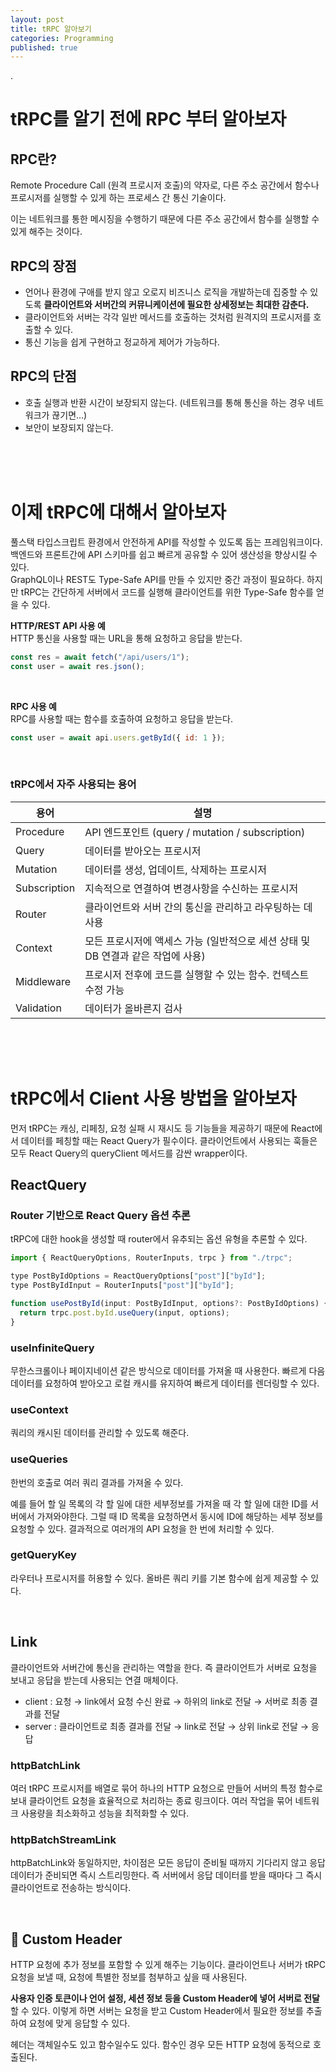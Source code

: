 ```yaml
---
layout: post
title: tRPC 알아보기
categories: Programming
published: true
---
```


.

# tRPC를 알기 전에 RPC 부터 알아보자

## RPC란?

Remote Procedure Call (원격 프로시저 호출)의 약자로, 다른 주소 공간에서 함수나 프로시저를 실행할 수 있게 하는 프로세스 간 통신 기술이다.

이는 네트워크를 통한 메시징을 수행하기 때문에 다른 주소 공간에서 함수를 실행할 수 있게 해주는 것이다.

## RPC의 장점

- 언어나 환경에 구애를 받지 않고 오로지 비즈니스 로직을 개발하는데 집중할 수 있도록 **클라이언트와 서버간의 커뮤니케이션에 필요한 상세정보는 최대한 감춘다.**
- 클라이언트와 서버는 각각 일반 메서드를 호출하는 것처럼 원격지의 프로시저를 호출할 수 있다.
- 통신 기능을 쉽게 구현하고 정교하게 제어가 가능하다.

## RPC의 단점

- 호출 실행과 반환 시간이 보장되지 않는다. (네트워크를 통해 통신을 하는 경우 네트워크가 끊기면…)
- 보안이 보장되지 않는다.

<br/>
<br/>
<br/>

# 이제 tRPC에 대해서 알아보자

풀스택 타입스크립트 환경에서 안전하게 API를 작성할 수 있도록 돕는 프레임워크이다. <br/>
백엔드와 프론트간에 API 스키마를 쉽고 빠르게 공유할 수 있어 생산성을 향상시킬 수 있다. <br/>
GraphQL이나 REST도 Type-Safe API를 만들 수 있지만 중간 과정이 필요하다.
하지만 tRPC는 간단하게 서버에서 코드를 실행해 클라이언트를 위한 Type-Safe 함수를 얻을 수 있다.

**HTTP/REST API 사용 예** <br/>
HTTP 통신을 사용할 때는 URL을 통해 요청하고 응답을 받는다.

```jsx
const res = await fetch("/api/users/1");
const user = await res.json();
```

<br/>

**RPC 사용 예** <br/>
RPC를 사용할 때는 함수를 호출하여 요청하고 응답을 받는다.

```jsx
const user = await api.users.getById({ id: 1 });
```

<br/>

### tRPC에서 자주 사용되는 용어

| 용어         | 설명                                                                             |
| ------------ | -------------------------------------------------------------------------------- |
| Procedure    | API 엔드포인트 (query / mutation / subscription)                                 |
| Query        | 데이터를 받아오는 프로시저                                                       |
| Mutation     | 데이터를 생성, 업데이트, 삭제하는 프로시저                                       |
| Subscription | 지속적으로 연결하여 변경사항을 수신하는 프로시저                                 |
| Router       | 클라이언트와 서버 간의 통신을 관리하고 라우팅하는 데 사용                        |
| Context      | 모든 프로시저에 액세스 가능 (일반적으로 세션 상태 및 DB 연결과 같은 작업에 사용) |
| Middleware   | 프로시저 전후에 코드를 실행할 수 있는 함수. 컨텍스트 수정 가능                   |
| Validation   | 데이터가 올바른지 검사                                                           |

<br/>
<br/>
<br/>

# tRPC에서 Client 사용 방법을 알아보자

먼저 tRPC는 캐싱, 리페칭, 요청 실패 시 재시도 등 기능들을 제공하기 때문에 React에서 데이터를 페칭할 때는 React Query가 필수이다. 클라이언트에서 사용되는 훅들은 모두 React Query의 queryClient 메서드를 감싼 wrapper이다.

## ReactQuery

### Router 기반으로 React Query 옵션 추론

tRPC에 대한 hook을 생성할 때 router에서 유추되는 옵션 유형을 추론할 수 있다.

```jsx
import { ReactQueryOptions, RouterInputs, trpc } from "./trpc";

type PostByIdOptions = ReactQueryOptions["post"]["byId"];
type PostByIdInput = RouterInputs["post"]["byId"];

function usePostById(input: PostByIdInput, options?: PostByIdOptions) {
  return trpc.post.byId.useQuery(input, options);
}
```

### useInfiniteQuery

무한스크롤이나 페이지네이션 같은 방식으로 데이터를 가져올 때 사용한다. 빠르게 다음 데이터를 요청하여 받아오고 로컬 캐시를 유지하여 빠르게 데이터를 렌더링할 수 있다.

### useContext

쿼리의 캐시된 데이터를 관리할 수 있도록 해준다.

### useQueries

한번의 호출로 여러 쿼리 결과를 가져올 수 있다.

예를 들어 할 일 목록의 각 할 일에 대한 세부정보를 가져올 때 각 할 일에 대한 ID를 서버에서 가져와야한다. 그럴 때 ID 목록을 요청하면서 동시에 ID에 해당하는 세부 정보를 요청할 수 있다. 결과적으로 여러개의 API 요청을 한 번에 처리할 수 있다.

### getQueryKey

라우터나 프로시저를 허용할 수 있다. 올바른 쿼리 키를 기본 함수에 쉽게 제공할 수 있다.

<br/>

## Link

클라이언트와 서버간에 통신을 관리하는 역할을 한다. 즉 클라이언트가 서버로 요청을 보내고 응답을 받는데 사용되는 연결 매체이다.

- client : 요청 → link에서 요청 수신 완료 → 하위의 link로 전달 → 서버로 최종 결과를 전달
- server : 클라이언트로 최종 결과를 전달 → link로 전달 → 상위 link로 전달 → 응답

### httpBatchLink

여러 tRPC 프로시저를 배열로 묶어 하나의 HTTP 요청으로 만들어 서버의 특정 함수로 보내 클라이언트 요청을 효율적으로 처리하는 종료 링크이다. 여러 작업을 묶어 네트워크 사용량을 최소화하고 성능을 최적화할 수 있다.

### httpBatchStreamLink

httpBatchLink와 동일하지만, 차이점은 모든 응답이 준비될 때까지 기다리지 않고 응답 데이터가 준비되면 즉시 스트리밍한다. 즉 서버에서 응답 데이터를 받을 때마다 그 즉시 클라이언트로 전송하는 방식이다.

<br/>

## 📌 Custom Header

HTTP 요청에 추가 정보를 포함할 수 있게 해주는 기능이다. 클라이언트나 서버가 tRPC 요청을 보낼 때, 요청에 특별한 정보를 첨부하고 싶을 때 사용된다.

**사용자 인증 토큰이나 언어 설정, 세션 정보 등을 Custom Header에 넣어 서버로 전달**할 수 있다. 이렇게 하면 서버는 요청을 받고 Custom Header에서 필요한 정보를 추출하여 요청에 맞게 응답할 수 있다.

헤더는 객체일수도 있고 함수일수도 있다. 함수인 경우 모든 HTTP 요청에 동적으로 호출된다.
